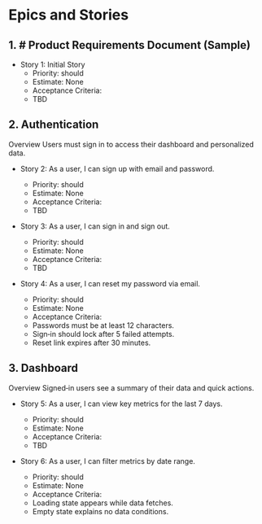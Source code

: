 # Epics and Stories


## 1. # Product Requirements Document (Sample)



- Story 1: Initial Story
  - Priority: should
  - Estimate: None
  - Acceptance Criteria:
  - TBD


## 2. Authentication

Overview
Users must sign in to access their dashboard and personalized data.

- Story 2: As a user, I can sign up with email and password.
  - Priority: should
  - Estimate: None
  - Acceptance Criteria:
  - TBD

- Story 3: As a user, I can sign in and sign out.
  - Priority: should
  - Estimate: None
  - Acceptance Criteria:
  - TBD

- Story 4: As a user, I can reset my password via email.
  - Priority: should
  - Estimate: None
  - Acceptance Criteria:
  - Passwords must be at least 12 characters.
  - Sign‑in should lock after 5 failed attempts.
  - Reset link expires after 30 minutes.


## 3. Dashboard

Overview
Signed‑in users see a summary of their data and quick actions.

- Story 5: As a user, I can view key metrics for the last 7 days.
  - Priority: should
  - Estimate: None
  - Acceptance Criteria:
  - TBD

- Story 6: As a user, I can filter metrics by date range.
  - Priority: should
  - Estimate: None
  - Acceptance Criteria:
  - Loading state appears while data fetches.
  - Empty state explains no data conditions.
